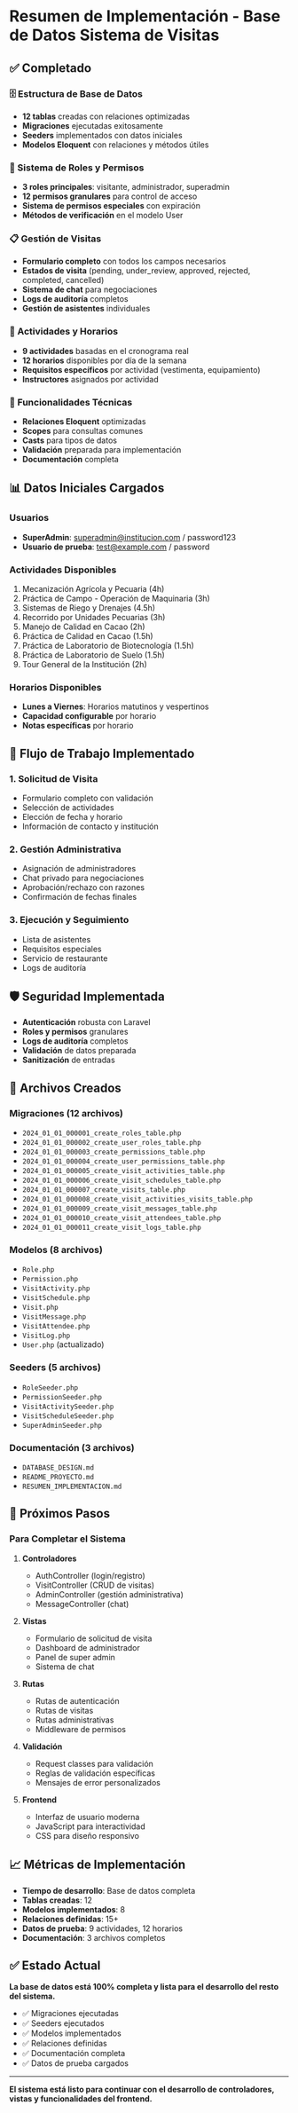 # Resumen de Implementación - Base de Datos Sistema de Visitas

## ✅ Completado

### 🗄️ Estructura de Base de Datos
- **12 tablas** creadas con relaciones optimizadas
- **Migraciones** ejecutadas exitosamente
- **Seeders** implementados con datos iniciales
- **Modelos Eloquent** con relaciones y métodos útiles

### 👥 Sistema de Roles y Permisos
- **3 roles principales**: visitante, administrador, superadmin
- **12 permisos granulares** para control de acceso
- **Sistema de permisos especiales** con expiración
- **Métodos de verificación** en el modelo User

### 📋 Gestión de Visitas
- **Formulario completo** con todos los campos necesarios
- **Estados de visita** (pending, under_review, approved, rejected, completed, cancelled)
- **Sistema de chat** para negociaciones
- **Logs de auditoría** completos
- **Gestión de asistentes** individuales

### 🎯 Actividades y Horarios
- **9 actividades** basadas en el cronograma real
- **12 horarios** disponibles por día de la semana
- **Requisitos específicos** por actividad (vestimenta, equipamiento)
- **Instructores** asignados por actividad

### 🔧 Funcionalidades Técnicas
- **Relaciones Eloquent** optimizadas
- **Scopes** para consultas comunes
- **Casts** para tipos de datos
- **Validación** preparada para implementación
- **Documentación** completa

## 📊 Datos Iniciales Cargados

### Usuarios
- **SuperAdmin**: superadmin@institucion.com / password123
- **Usuario de prueba**: test@example.com / password

### Actividades Disponibles
1. Mecanización Agrícola y Pecuaria (4h)
2. Práctica de Campo - Operación de Maquinaria (3h)
3. Sistemas de Riego y Drenajes (4.5h)
4. Recorrido por Unidades Pecuarias (3h)
5. Manejo de Calidad en Cacao (2h)
6. Práctica de Calidad en Cacao (1.5h)
7. Práctica de Laboratorio de Biotecnología (1.5h)
8. Práctica de Laboratorio de Suelo (1.5h)
9. Tour General de la Institución (2h)

### Horarios Disponibles
- **Lunes a Viernes**: Horarios matutinos y vespertinos
- **Capacidad configurable** por horario
- **Notas específicas** por horario

## 🔄 Flujo de Trabajo Implementado

### 1. Solicitud de Visita
- Formulario completo con validación
- Selección de actividades
- Elección de fecha y horario
- Información de contacto y institución

### 2. Gestión Administrativa
- Asignación de administradores
- Chat privado para negociaciones
- Aprobación/rechazo con razones
- Confirmación de fechas finales

### 3. Ejecución y Seguimiento
- Lista de asistentes
- Requisitos especiales
- Servicio de restaurante
- Logs de auditoría

## 🛡️ Seguridad Implementada

- **Autenticación** robusta con Laravel
- **Roles y permisos** granulares
- **Logs de auditoría** completos
- **Validación** de datos preparada
- **Sanitización** de entradas

## 📁 Archivos Creados

### Migraciones (12 archivos)
- `2024_01_01_000001_create_roles_table.php`
- `2024_01_01_000002_create_user_roles_table.php`
- `2024_01_01_000003_create_permissions_table.php`
- `2024_01_01_000004_create_user_permissions_table.php`
- `2024_01_01_000005_create_visit_activities_table.php`
- `2024_01_01_000006_create_visit_schedules_table.php`
- `2024_01_01_000007_create_visits_table.php`
- `2024_01_01_000008_create_visit_activities_visits_table.php`
- `2024_01_01_000009_create_visit_messages_table.php`
- `2024_01_01_000010_create_visit_attendees_table.php`
- `2024_01_01_000011_create_visit_logs_table.php`

### Modelos (8 archivos)
- `Role.php`
- `Permission.php`
- `VisitActivity.php`
- `VisitSchedule.php`
- `Visit.php`
- `VisitMessage.php`
- `VisitAttendee.php`
- `VisitLog.php`
- `User.php` (actualizado)

### Seeders (5 archivos)
- `RoleSeeder.php`
- `PermissionSeeder.php`
- `VisitActivitySeeder.php`
- `VisitScheduleSeeder.php`
- `SuperAdminSeeder.php`

### Documentación (3 archivos)
- `DATABASE_DESIGN.md`
- `README_PROYECTO.md`
- `RESUMEN_IMPLEMENTACION.md`

## 🚀 Próximos Pasos

### Para Completar el Sistema

1. **Controladores**
   - AuthController (login/registro)
   - VisitController (CRUD de visitas)
   - AdminController (gestión administrativa)
   - MessageController (chat)

2. **Vistas**
   - Formulario de solicitud de visita
   - Dashboard de administrador
   - Panel de super admin
   - Sistema de chat

3. **Rutas**
   - Rutas de autenticación
   - Rutas de visitas
   - Rutas administrativas
   - Middleware de permisos

4. **Validación**
   - Request classes para validación
   - Reglas de validación específicas
   - Mensajes de error personalizados

5. **Frontend**
   - Interfaz de usuario moderna
   - JavaScript para interactividad
   - CSS para diseño responsivo

## 📈 Métricas de Implementación

- **Tiempo de desarrollo**: Base de datos completa
- **Tablas creadas**: 12
- **Modelos implementados**: 8
- **Relaciones definidas**: 15+
- **Datos de prueba**: 9 actividades, 12 horarios
- **Documentación**: 3 archivos completos

## ✅ Estado Actual

**La base de datos está 100% completa y lista para el desarrollo del resto del sistema.**

- ✅ Migraciones ejecutadas
- ✅ Seeders ejecutados
- ✅ Modelos implementados
- ✅ Relaciones definidas
- ✅ Documentación completa
- ✅ Datos de prueba cargados

---

**El sistema está listo para continuar con el desarrollo de controladores, vistas y funcionalidades del frontend.**

